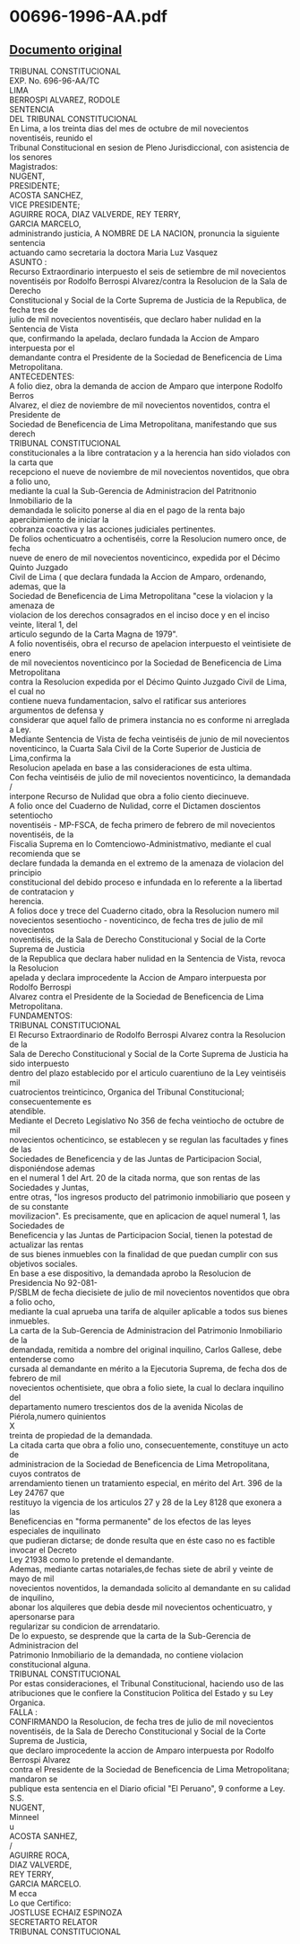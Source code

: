 
00696-1996-AA.pdf
=================
  
[Documento original](https://tc.gob.pe/jurisprudencia/1997/00696-1996-AA.pdf)  
---  
TRIBUNAL CONSTITUCIONAL  
EXP. No. 696-96-AA/TC  
LIMA  
BERROSPI ALVAREZ, RODOLE  
SENTENCIA  
DEL TRIBUNAL CONSTITUCIONAL  
En Lima, a los treinta dias del mes de octubre de mil novecientos noventiséis, reunido el  
Tribunal Constitucional en sesion de Pleno Jurisdiccional, con asistencia de los senores  
Magistrados:  
NUGENT,  
PRESIDENTE;  
ACOSTA SANCHEZ,  
VICE PRESIDENTE;  
AGUIRRE ROCA, DIAZ VALVERDE, REY TERRY,  
GARCIA MARCELO,  
administrando justicia, A NOMBRE DE LA NACION, pronuncia la siguiente sentencia  
actuando camo secretaria la doctora Maria Luz Vasquez  
ASUNTO :  
Recurso Extraordinario interpuesto el seis de setiembre de mil novecientos  
noventiséis por Rodolfo Berrospi Alvarez/contra la Resolucion de la Sala de Derecho  
Constitucional y Social de la Corte Suprema de Justicia de la Republica, de fecha tres de  
julio de mil novecientos noventiséis, que declaro haber nulidad en la Sentencia de Vista  
que, confirmando la apelada, declaro fundada la Accion de Amparo interpuesta por el  
demandante contra el Presidente de la Sociedad de Beneficencia de Lima Metropolitana.  
ANTECEDENTES:  
A folio diez, obra la demanda de accion de Amparo que interpone Rodolfo Berros  
Alvarez, el diez de noviembre de mil novecientos noventidos, contra el Presidente de  
Sociedad de Beneficencia de Lima Metropolitana, manifestando que sus derech  
TRIBUNAL CONSTITUCIONAL  
constitucionales a la libre contratacion y a la herencia han sido violados con la carta que  
recepciono el nueve de noviembre de mil novecientos noventidos, que obra a folio uno,  
mediante la cual la Sub-Gerencia de Administracion del Patritnonio Inmobiliario de la  
demandada le solicito ponerse al dia en el pago de la renta bajo apercibimiento de iniciar la  
cobranza coactiva y las acciones judiciales pertinentes.  
De folios ochenticuatro a ochentiséis, corre la Resolucion numero once, de fecha  
nueve de enero de mil novecientos noventicinco, expedida por el Décimo Quinto Juzgado  
Civil de Lima ( que declara fundada la Accion de Amparo, ordenando, ademas, que la  
Sociedad de Beneficencia de Lima Metropolitana "cese la violacion y la amenaza de  
violacion de los derechos consagrados en el inciso doce y en el inciso veinte, literal 1, del  
articulo segundo de la Carta Magna de 1979".  
A folio noventiséis, obra el recurso de apelacion interpuesto el veintisiete de enero  
de mil novecientos noventicinco por la Sociedad de Beneficencia de Lima Metropolitana  
contra la Resolucion expedida por el Décimo Quinto Juzgado Civil de Lima, el cual no  
contiene nueva fundamentacion, salvo el ratificar sus anteriores argumentos de defensa y  
considerar que aquel fallo de primera instancia no es conforme ni arreglada a Ley.  
Mediante Sentencia de Vista de fecha veintiséis de junio de mil novecientos  
noventicinco, la Cuarta Sala Civil de la Corte Superior de Justicia de Lima,confirma la  
Resolucion apelada en base a las consideraciones de esta ultima.  
Con fecha veintiséis de julio de mil novecientos noventicinco, la demandada  
/  
interpone Recurso de Nulidad que obra a folio ciento diecinueve.  
A folio once del Cuaderno de Nulidad, corre el Dictamen doscientos setentiocho  
noventiséis - MP-FSCA, de fecha primero de febrero de mil novecientos noventiséis, de la  
Fiscalia Suprema en lo Comtenciowo-Administmativo, mediante el cual recomienda que se  
declare fundada la demanda en el extremo de la amenaza de violacion del principio  
constitucional del debido proceso e infundada en lo referente a la libertad de contratacion y  
herencia.  
A folios doce y trece del Cuaderno citado, obra la Resolucion numero mil  
novecientos sesentiocho - noventicinco, de fecha tres de julio de mil novecientos  
noventiséis, de la Sala de Derecho Constitucional y Social de la Corte Suprema de Justicia  
de la Republica que declara haber nulidad en la Sentencia de Vista, revoca la Resolucion  
apelada y declara improcedente la Accion de Amparo interpuesta por Rodolfo Berrospi  
Alvarez contra el Presidente de la Sociedad de Beneficencia de Lima Metropolitana.  
FUNDAMENTOS:  
TRIBUNAL CONSTITUCIONAL  
El Recurso Extraordinario de Rodolfo Berrospi Alvarez contra la Resolucion de la  
Sala de Derecho Constitucional y Social de la Corte Suprema de Justicia ha sido interpuesto  
dentro del plazo establecido por el articulo cuarentiuno de la Ley veintiséis mil  
cuatrocientos treinticinco, Organica del Tribunal Constitucional; consecuentemente es  
atendible.  
Mediante el Decreto Legislativo No 356 de fecha veintiocho de octubre de mil  
novecientos ochenticinco, se establecen y se regulan las facultades y fines de las  
Sociedades de Beneficencia y de las Juntas de Participacion Social, disponiéndose ademas  
en el numeral 1 del Art. 20 de la citada norma, que son rentas de las Sociedades y Juntas,  
entre otras, "los ingresos producto del patrimonio inmobiliario que poseen y de su constante  
movilizacion". Es precisamente, que en aplicacion de aquel numeral 1, las Sociedades de  
Beneficencia y las Juntas de Participacion Social, tienen la potestad de actualizar las rentas  
de sus bienes inmuebles con la finalidad de que puedan cumplir con sus objetivos sociales.  
En base a ese dispositivo, la demandada aprobo la Resolucion de Presidencia No 92-081-  
P/SBLM de fecha diecisiete de julio de mil novecientos noventidos que obra a folio ocho,  
mediante la cual aprueba una tarifa de alquiler aplicable a todos sus bienes inmuebles.  
La carta de la Sub-Gerencia de Administracion del Patrimonio Inmobiliario de la  
demandada, remitida a nombre del original inquilino, Carlos Gallese, debe entenderse como  
cursada al demandante en mérito a la Ejecutoria Suprema, de fecha dos de febrero de mil  
novecientos ochentisiete, que obra a folio siete, la cual lo declara inquilino del  
departamento numero trescientos dos de la avenida Nicolas de Piérola,numero quinientos  
X   
treinta de propiedad de la demandada.  
La citada carta que obra a folio uno, consecuentemente, constituye un acto de  
administracion de la Sociedad de Beneficencia de Lima Metropolitana, cuyos contratos de  
arrendamiento tienen un tratamiento especial, en mérito del Art. 396 de la Ley 24767 que  
restituyo la vigencia de los articulos 27 y 28 de la Ley 8128 que exonera a las  
Beneficencias en "forma permanente" de los efectos de las leyes especiales de inquilinato  
que pudieran dictarse; de donde resulta que en éste caso no es factible invocar el Decreto  
Ley 21938 como lo pretende el demandante.  
Ademas, mediante cartas notariales,de fechas siete de abril y veinte de mayo de mil  
novecientos noventidos, la demandada solicito al demandante en su calidad de inquilino,  
abonar los alquileres que debia desde mil novecientos ochenticuatro, y apersonarse para  
regularizar su condicion de arrendatario.  
De lo expuesto, se desprende que la carta de la Sub-Gerencia de Administracion del  
Patrimonio Inmobiliario de la demandada, no contiene violacion constitucional alguna.  
TRIBUNAL CONSTITUCIONAL  
Por estas consideraciones, el Tribunal Constitucional, haciendo uso de las  
atribuciones que le confiere la Constitucion Politica del Estado y su Ley Organica.  
FALLA :  
CONFIRMANDO la Resolucion, de fecha tres de julio de mil novecientos  
noventiséis, de la Sala de Derecho Constitucional y Social de la Corte Suprema de Justicia,  
que declaro improcedente la accion de Amparo interpuesta por Rodolfo Berrospi Alvarez  
contra el Presidente de la Sociedad de Beneficencia de Lima Metropolitana; mandaron se  
publique esta sentencia en el Diario oficial "El Peruano", 9 conforme a Ley.  
S.S.  
NUGENT,  
Minneel  
u  
ACOSTA SANHEZ,  
/  
AGUIRRE ROCA,  
DIAZ VALVERDE,  
REY TERRY,  
GARCIA MARCELO.  
M ecca  
Lo que Certifico:  
JOSTLUSE ECHAIZ ESPINOZA  
SECRETARTO RELATOR  
TRIBUNAL CONSTITUCIONAL